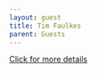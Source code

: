 ```yaml
---
layout: guest
title: Tim Faulkes
parent: Guests
---
```



<div class="badge-base LI-profile-badge" data-locale="en_US" data-size="medium" data-theme="light" data-type="VERTICAL" data-vanity="tim-faulkes" data-version="v1"><a class="badge-base__link LI-simple-link" href="https://www.linkedin.com/in/tim-faulkes?trk=profile-badge">Click for more details</a></div>


